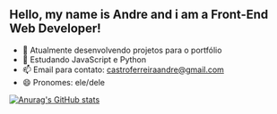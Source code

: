 ## Hello, my name is Andre and i am a Front-End Web Developer!

- 🔭 Atualmente desenvolvendo projetos para o portfólio
- 🌱 Estudando JavaScript e Python
- 📫 Email para contato: castroferreiraandre@gmail.com
- 😄 Pronomes: ele/dele

[![Anurag's GitHub stats](https://github-readme-stats.vercel.app/api?username=andre-fe-santana)](https://github.com/anuraghazra/github-readme-stats)
